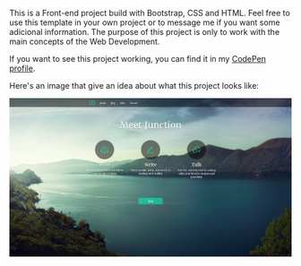<p> This is a Front-end project build with Bootstrap, CSS and HTML. Feel free to use this template in your own project or to message me if you want some adicional information. The purpose of this project is only to work with the main concepts of the Web Development.</p>

<p>If you want to see this project working, you can find it in my <a href="http://codepen.io/LuKrebs/full/BWbWrm/">CodePen profile</a>.</p>

<p>Here's an image that give an idea about what this project looks like:</p>

<a href="http://codepen.io/LuKrebs/full/BWbWrm/"><img src="img/meet-junction.png"></a>


